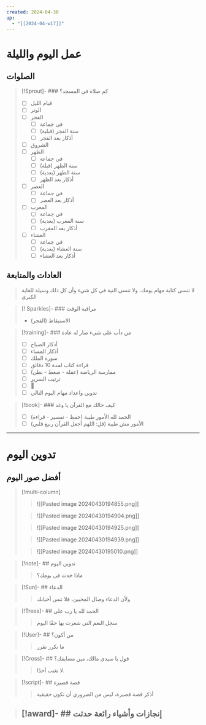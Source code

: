 ```yaml
---
created: 2024-04-30
up:
  - "[[2024-04-w17]]"
---
```

# عمل اليوم والليلة
## الصلوات
>[!Sprout]- ### كم صلاة في المسجد؟
> - [ ] قيام الليل
> - [ ] الوتر
> - [ ] الفجر
> 	- [ ] في جماعة
>	- [ ] سنة الفجر (قبلية)
>	- [ ] أذكار بعد الفجر
> - [ ] الشروق
> - [ ] الظهر
> 	- [ ] في جماعة
> 	- [ ] سنة الظهر (قبلة)
> 	- [ ] سنة الظهر (بعدية)
> 	- [ ] أذكار بعد الظهر
> - [ ] العصر
> 	- [ ]  في جماعة
> 	- [ ] أذكار بعد العصر
> - [ ] المغرب
> 	- [ ]  في جماعة
> 	- [ ] سنة المغرب (بعدية)
> 	- [ ] أذكار بعد المغرب
> - [ ] العشاء
> 	- [ ]  في جماعة
> 	- [ ] سنة العشاء (بعدية)
> 	- [ ] أذكار بعد العشاء
## العادات والمتابعة
> لا تنسى كتابة مهام يومك، ولا تنسى النية في كل شيء وأن كل ذلك وسيلة للغاية الكبرى

> [! Sparkles]- ### مراقبة الوقت
> - (الفجر) الاستيقاظ

>[!training]- ### من دأب على شيء صار له عادة
> - [ ] أذكار الصباح
> - [ ] أذكار المساء
> - [ ] سورة الملك
> - [ ] قراءة كتاب لمدة 10 دقائق
> - [ ] ممارسة الرياضة (عقلة - ضغط - بطن)
> - [ ] ترتيب السرير
> - [ ] 🚫
> - [ ] تدوين واعداد مهام اليوم التالي

>[!book]- ### كيف حالك مع القرآن يا وغد
> - [ ] الحمد لله الأمور طيبة (حفظ - تفسير - قراءة)
> - [ ] الأمور مش طيبة (قل: اللهم أجعل القرآن ربيع قلبي)

---
# تدوين اليوم
## أفضل صور اليوم
> [!multi-column]
> 
> > ![[Pasted image 20240430194855.png]]
> 
> > ![[Pasted image 20240430194904.png]]
> 
> > ![[Pasted image 20240430194925.png]]
> 
> > ![[Pasted image 20240430194939.png]]
> 
> > ![[Pasted image 20240430195010.png]]



> [!note]- ## تدوين اليوم
> > ماذا حدث في يومك؟

>[!Sun]- ## الدعاء
> >ولأن الدعاء وصال المحبين، فلا تنس أحبابك

>[!Trees]- ## الحمد لله يا رب على
> >  سجل النعم التي شعرت بها حقًا اليوم

> [!User]- ## من أكون؟
> > ما تكرر تقرر

> [!Cross]- ## قول يا سيدي مالك، مين مضايقك؟
> >لا تغتب أحدًا.

> [!script]- ## قصة قصيرة
> > أذكر قصة قصيرة، ليس من الضروري أن تكون حقيقية 

> [!award]- ## إنجازات وأشياء رائعة حدثت
> -
